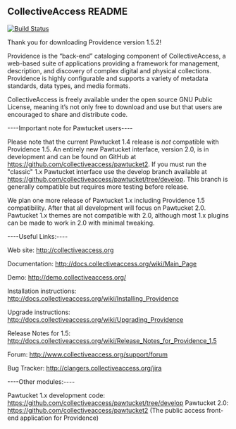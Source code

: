 CollectiveAccess README
-----------------------

[![Build Status](https://secure.travis-ci.org/collectiveaccess/providence.png?branch=develop)](http://travis-ci.org/collectiveaccess/providence)

Thank you for downloading Providence version 1.5.2! 
 
Providence is the “back-end” cataloging component of CollectiveAccess, a web-based suite of applications providing a framework for management, description, and discovery of complex digital and physical collections.  Providence is highly configurable and supports a variety of metadata standards, data types, and media formats.  

CollectiveAccess is freely available under the open source GNU Public License, meaning it’s not only free to download and use but that users are encouraged to share and distribute code.

----Important note for Pawtucket users----

Please note that the current Pawtucket 1.4 release is *not* compatible with Providence 1.5. An entirely new Pawtucket interface, version 2.0, is in development and can be found on GitHub at https://github.com/collectiveaccess/pawtucket2. If you must run the "classic" 1.x Pawtucket interface use the develop branch available at https://github.com/collectiveaccess/pawtucket/tree/develop. This branch is generally compatible but requires more testing before release.

We plan one more release of Pawtucket 1.x including Providence 1.5 compatibility. After that all development will focus on Pawtucket 2.0. Pawtucket 1.x themes are not compatible with 2.0, although most 1.x plugins can be made to work in 2.0 with minimal tweaking.

----Useful Links:----

   Web site: http://collectiveaccess.org
   
   Documentation: http://docs.collectiveaccess.org/wiki/Main_Page
   
   Demo: http://demo.collectiveaccess.org/

   Installation instructions: http://docs.collectiveaccess.org/wiki/Installing_Providence

   Upgrade instructions: http://docs.collectiveaccess.org/wiki/Upgrading_Providence

   Release Notes for 1.5:  http://docs.collectiveaccess.org/wiki/Release_Notes_for_Providence_1.5

   Forum: http://www.collectiveaccess.org/support/forum

   Bug Tracker: http://clangers.collectiveaccess.org/jira


----Other modules:----

   Pawtucket 1.x development code: https://github.com/collectiveaccess/pawtucket/tree/develop
   Pawtucket 2.0: https://github.com/collectiveaccess/pawtucket2 (The public access front-end application for Providence)

